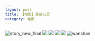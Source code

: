 ```yaml
---
layout: post
title: 【电影】美丽心灵
category: 电影
---
```

![story_new_final](http://sfwz6si9l.hd-bkt.clouddn.com/img/story_new_final_0322.png)
![](http://sfwz6si9l.hd-bkt.clouddn.com/img/beautiful-soul-0323-1.PNG)
![](http://sfwz6si9l.hd-bkt.clouddn.com/img/beautiful-soul-0323-2.PNG)
![](http://sfwz6si9l.hd-bkt.clouddn.com/img/beautiful-soul-0323-3.PNG)
![](http://sfwz6si9l.hd-bkt.clouddn.com/img/beautiful-soul-0323-4.PNG)
![wanshan](http://sfwz6si9l.hd-bkt.clouddn.com/img/wanshan.png)

